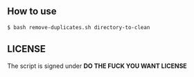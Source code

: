 ## How to use 
```bash
$ bash remove-duplicates.sh directory-to-clean
```

## LICENSE
The script is signed under **DO THE FUCK YOU WANT LICENSE**
